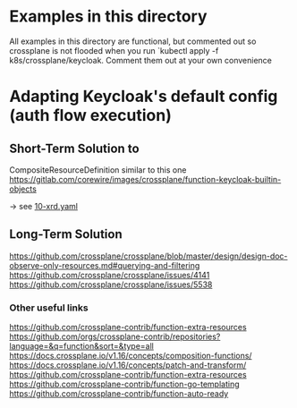# Examples in this directory
All examples in this directory are functional, but commented out so crossplane is not flooded when you run `kubectl apply -f k8s/crossplane/keycloak. Comment them out at your own convenience

# Adapting Keycloak's default config (auth flow execution)

## Short-Term Solution to 
CompositeResourceDefinition similar to this one
https://gitlab.com/corewire/images/crossplane/function-keycloak-builtin-objects

-> see [10-xrd.yaml](./10-xrd.yaml)

## Long-Term Solution 
https://github.com/crossplane/crossplane/blob/master/design/design-doc-observe-only-resources.md#querying-and-filtering
https://github.com/crossplane/crossplane/issues/4141
https://github.com/crossplane/crossplane/issues/5538

### Other useful links

https://github.com/crossplane-contrib/function-extra-resources
https://github.com/orgs/crossplane-contrib/repositories?language=&q=function&sort=&type=all
https://docs.crossplane.io/v1.16/concepts/composition-functions/
https://docs.crossplane.io/v1.16/concepts/patch-and-transform/
https://github.com/crossplane-contrib/function-extra-resources
https://github.com/crossplane-contrib/function-go-templating
https://github.com/crossplane-contrib/function-auto-ready

